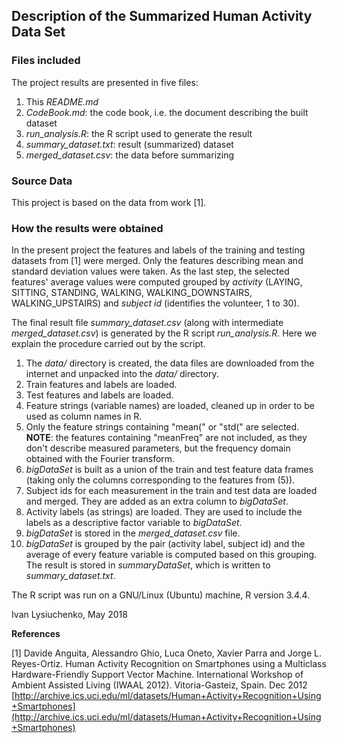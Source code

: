 ## Description of the Summarized Human Activity Data Set

### Files included

The project results are presented in five files:  
1. This *README.md*
2. *CodeBook.md*: the code book, i.e. the document describing the built dataset
3. *run_analysis.R*: the R script used to generate the result
4. *summary_dataset.txt*: result (summarized) dataset
5. *merged_dataset.csv*: the data before summarizing


### Source Data

This project is based on the data from work [1].

### How the results were obtained

In the present project the features and labels of the training and testing datasets
from [1] were merged. Only the features describing mean and standard deviation values
were taken. As the last step, the selected features' average values were computed
grouped by *activity* (LAYING, SITTING, STANDING, WALKING, WALKING_DOWNSTAIRS, WALKING_UPSTAIRS) 
and *subject id* (identifies the volunteer, 1 to 30).


The final result file *summary_dataset.csv* (along with intermediate *merged_dataset.csv*)
is generated by the R script *run_analysis.R*. Here we explain the procedure carried out by the script.


1. The *data/* directory is created, the data files are downloaded from the internet
and unpacked into the *data/* directory.
2. Train features and labels are loaded.
3. Test features and labels are loaded.
4. Feature strings (variable names) are loaded, cleaned up in order to be used as column names in R.
5. Only the feature strings containing "mean(" or "std(" are selected.  
__NOTE__: the features containing "meanFreq" are not included, as they don't describe 
measured parameters, but the frequency domain obtained with the Fourier transform.
6. *bigDataSet* is built as a union of the train and test feature data frames
(taking only the columns corresponding to the features from (5)).
7. Subject ids for each measurement in the train and test data are loaded and merged.
They are added as an extra column to *bigDataSet*.
8. Activity labels (as strings) are loaded. They are used to include the labels as 
a descriptive factor variable to *bigDataSet*.
9. *bigDataSet* is stored in the *merged_dataset.csv* file.
10. *bigDataSet* is grouped by the pair (activity label, subject id) and the average
of every feature variable is computed based on this grouping. The result is stored
in *summaryDataSet*, which is written to *summary_dataset.txt*.

The R script was run on a GNU/Linux (Ubuntu) machine, R version 3.4.4.

Ivan Lysiuchenko, May 2018

__References__

[1] Davide Anguita, Alessandro Ghio, Luca Oneto, Xavier Parra and Jorge L. Reyes-Ortiz. 
Human Activity Recognition on Smartphones using a Multiclass Hardware-Friendly Support Vector Machine. 
International Workshop of Ambient Assisted Living (IWAAL 2012). Vitoria-Gasteiz, Spain. Dec 2012  
[http://archive.ics.uci.edu/ml/datasets/Human+Activity+Recognition+Using+Smartphones](http://archive.ics.uci.edu/ml/datasets/Human+Activity+Recognition+Using+Smartphones)
